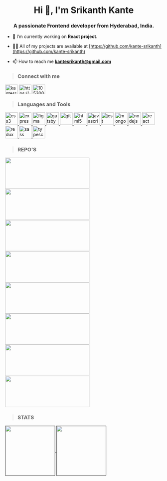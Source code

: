 <h1 align="center">Hi 👋, I'm Srikanth Kante</h1>
<h3 align="center">A passionate Frontend developer from Hyderabad, India.</h3>

- 🔭 I’m currently working on **React project.**

- 👨‍💻 All of my projects are available at [https://github.com/kante-srikanth](https://github.com/kante-srikanth)

- 📫 How to reach me **kantesrikanth@gmail.com**

<p align="left">
  
> ### Connect with me

<a href="https://twitter.com/kantesrikanth" target="blank"><img align="center" src="https://cdn.jsdelivr.net/npm/simple-icons@3.0.1/icons/twitter.svg" alt="kantesrikanth" height="30" width="40" /></a>
<a href="https://linkedin.com/in/https://www.linkedin.com/in/srikanthkante/" target="blank"><img align="center" src="https://cdn.jsdelivr.net/npm/simple-icons@3.0.1/icons/linkedin.svg" alt="https://www.linkedin.com/in/srikanthkante/" height="30" width="40" /></a>
<a href="https://stackoverflow.com/users/10530055" target="blank"><img align="center" src="https://cdn.jsdelivr.net/npm/simple-icons@3.0.1/icons/stackoverflow.svg" alt="10530055" height="30" width="40" /></a>
</p>

> ### Languages and Tools

<p align="left"> <a href="https://www.w3schools.com/css/" target="_blank"> <img src="https://devicons.github.io/devicon/devicon.git/icons/css3/css3-original-wordmark.svg" alt="css3" width="40" height="40"/> </a> <a href="https://expressjs.com" target="_blank"> <img src="https://devicons.github.io/devicon/devicon.git/icons/express/express-original-wordmark.svg" alt="express" width="40" height="40"/> </a> <a href="https://www.figma.com/" target="_blank"> <img src="https://www.vectorlogo.zone/logos/figma/figma-icon.svg" alt="figma" width="40" height="40"/> </a> <a href="https://www.gatsbyjs.com/" target="_blank"> <img src="https://www.vectorlogo.zone/logos/gatsbyjs/gatsbyjs-icon.svg" alt="gatsby" width="40" height="40"/> </a> <a href="https://git-scm.com/" target="_blank"> <img src="https://www.vectorlogo.zone/logos/git-scm/git-scm-icon.svg" alt="git" width="40" height="40"/> </a> <a href="https://www.w3.org/html/" target="_blank"> <img src="https://devicons.github.io/devicon/devicon.git/icons/html5/html5-original-wordmark.svg" alt="html5" width="40" height="40"/> </a> <a href="https://developer.mozilla.org/en-US/docs/Web/JavaScript" target="_blank"> <img src="https://devicons.github.io/devicon/devicon.git/icons/javascript/javascript-original.svg" alt="javascript" width="40" height="40"/> </a> <a href="https://jestjs.io" target="_blank"> <img src="https://www.vectorlogo.zone/logos/jestjsio/jestjsio-icon.svg" alt="jest" width="40" height="40"/> </a> <a href="https://www.mongodb.com/" target="_blank"> <img src="https://devicons.github.io/devicon/devicon.git/icons/mongodb/mongodb-original-wordmark.svg" alt="mongodb" width="40" height="40"/> </a> <a href="https://nodejs.org" target="_blank"> <img src="https://devicons.github.io/devicon/devicon.git/icons/nodejs/nodejs-original-wordmark.svg" alt="nodejs" width="40" height="40"/> </a> <a href="https://reactjs.org/" target="_blank"> <img src="https://devicons.github.io/devicon/devicon.git/icons/react/react-original-wordmark.svg" alt="react" width="40" height="40"/> </a> <a href="https://redux.js.org" target="_blank"> <img src="https://devicons.github.io/devicon/devicon.git/icons/redux/redux-original.svg" alt="redux" width="40" height="40"/> </a> <a href="https://sass-lang.com" target="_blank"> <img src="https://devicons.github.io/devicon/devicon.git/icons/sass/sass-original.svg" alt="sass" width="40" height="40"/> </a> <a href="https://www.typescriptlang.org/" target="_blank"> <img src="https://devicons.github.io/devicon/devicon.git/icons/typescript/typescript-original.svg" alt="typescript" width="40" height="40"/> </a> </p>

<!-- ![wakatime stats](https://github-readme-stats.vercel.app/api/wakatime?username=kante-srikanth)] -->

> ### REPO'S

<a href="https://github.com/kante-srikanth/Live-chat">
<img height="100" width="270" align="center" src="https://github-readme-stats.vercel.app/api/pin/?username=kante-srikanth&cache_seconds=1800&repo=Live-chat&theme=react"  />
</a>
<a href="https://github.com/kante-srikanth/Teams-messenger">
<img height="100" width="270" align="center" src="https://github-readme-stats.vercel.app/api/pin/?username=kante-srikanth&cache_seconds=1000&repo=Teams-messenger&theme=react"  />
</a>
<a href="https://github.com/kante-srikanth/MERN-Application">
<img height="100" width="270" align="center" src="https://github-readme-stats.vercel.app/api/pin/?username=kante-srikanth&cache_seconds=1800&repo=MERN-Application&theme=react"  />
</a>
<a href="https://github.com/kante-srikanth/Chrome-extension">
<img height="100" width="270" align="center" src="https://github-readme-stats.vercel.app/api/pin/?username=kante-srikanth&cache_seconds=1800&repo=Chrome-extension&theme=react"  />
</a>
<a href="https://github.com/kante-srikanth/React-chat-component">
<img height="100" width="270" align="center" src="https://github-readme-stats.vercel.app/api/pin/?username=kante-srikanth&cache_seconds=1800&repo=React-chat-component&theme=react"  />
</a>
<a href="https://github.com/kante-srikanth/Payment-gateway">
<img height="100" width="270" align="center" src="https://github-readme-stats.vercel.app/api/pin/?username=kante-srikanth&cache_seconds=1800&repo=Payment-gateway&theme=react"  />
</a>
<a href="https://github.com/kante-srikanth/Stripe-payment-gateway">
<img height="100" width="270" align="center" src="https://github-readme-stats.vercel.app/api/pin/?username=kante-srikanth&cache_seconds=1800&repo=Stripe-payment-gateway&theme=react"  />
</a>
<a href="https://github.com/kante-srikanth/Web-components">
<img height="100" width="270" align="center" src="https://github-readme-stats.vercel.app/api/pin/?username=kante-srikanth&cache_seconds=1800&repo=Web-components&theme=react"  />
</a>


> ### STATS

<a href="">
  <img align="center" height="160" src="https://github-readme-stats.vercel.app/api?username=kante-srikanth&custom_title=Github-stats&theme=radical&show_icons=true&count_private=true&hide=issues,contribs" />
</a>

<a href="">
  <img align="center" height="160" src="https://github-readme-stats.vercel.app/api/top-langs/?username=kante-srikanth&theme=radical&layout=compact&langs_count=10&exclude_repo=Learning-ML" />
</a>
